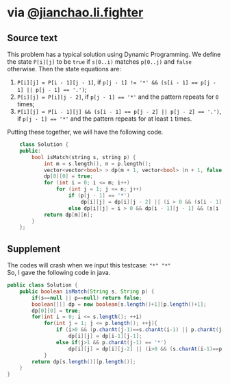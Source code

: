 # via [@jianchao.li.fighter](https://discuss.leetcode.com/topic/17852/9-lines-16ms-c-dp-solutions-with-explanations/25)
## Source text
This problem has a typical solution using Dynamic Programming. We define the state `P[i][j]` to be `true` if `s[0..i)` matches `p[0..j)` and `false` otherwise. Then the state equations are:
 
 1. `P[i][j] = P[i - 1][j - 1]`, if `p[j - 1] != '*' && (s[i - 1] == p[j - 1] || p[j - 1] == '.')`;
 2. `P[i][j] = P[i][j - 2]`, if `p[j - 1] == '*'` and the pattern repeats for `0` times;
 3. `P[i][j] = P[i - 1][j] && (s[i - 1] == p[j - 2] || p[j - 2] == '.')`, if `p[j - 1] == '*'` and the pattern repeats for at least `1` times.
 
Putting these together, we will have the following code.
``` C++
    class Solution {
    public:
        bool isMatch(string s, string p) {
            int m = s.length(), n = p.length(); 
            vector<vector<bool> > dp(m + 1, vector<bool> (n + 1, false));
            dp[0][0] = true;
            for (int i = 0; i <= m; i++)
                for (int j = 1; j <= n; j++)
                    if (p[j - 1] == '*')
                        dp[i][j] = dp[i][j - 2] || (i > 0 && (s[i - 1] == p[j - 2] || p[j - 2] == '.') && dp[i - 1][j]);
                    else dp[i][j] = i > 0 && dp[i - 1][j - 1] && (s[i - 1] == p[j - 1] || p[j - 1] == '.');
            return dp[m][n];
        }
    };
```
## Supplement
The codes will crash when we input this testcase: `"*" "*"`  
So, I gave the following code in java.  
``` java
public class Solution {
	public boolean isMatch(String s, String p) {
		if(s==null || p==null) return false;
		boolean[][] dp = new boolean[s.length()+1][p.length()+1];
		dp[0][0] = true;
		for(int i = 0; i <= s.length(); ++i)
			for(int j = 1; j <= p.length(); ++j){
				if (i>0 && (p.charAt(j-1)==s.charAt(i-1) || p.charAt(j-1)=='.'))
					dp[i][j] = dp[i-1][j-1];
				else if(j>1 && p.charAt(j-1) == '*')
					dp[i][j] = dp[i][j-2] || (i>0 && (s.charAt(i-1)==p.charAt(j-2)||p.charAt(j-2)=='.') && dp[i-1][j]);
			}
		return dp[s.length()][p.length()];
	}
}
```